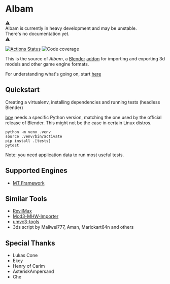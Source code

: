 # Albam

⚠️  
Albam is currently in heavy development and may be unstable.  
There's no documentation yet.  
⚠️  
<p align="left">
<a href="https://github.com/Brachi/albam/actions"><img alt="Actions Status" src="https://github.com/Brachi/albam/workflows/Test/badge.svg"></a>
<img alt="Code coverage" src="https://img.shields.io/endpoint?url=https://gist.githubusercontent.com/Brachi/879e4f106f38b080ff10d3f46e3336e6/raw/covbadge.json">
</p>

This is the source of _Albam_, a [Blender](https://blender.org) [addon](https://docs.blender.org/manual/en/latest/editors/preferences/addons.html) for importing and exporting 3d models and other game engine formats.   

For understanding what's going on, start [here](https://github.com/Brachi/albam/blob/05a53c1b9ff12005243a12da9099a4ecf170c9e1/albam/blender_ui/import_panel.py#L73)  

## Quickstart

Creating a virtualenv, installing dependencies and running tests (headless Blender)  

[bpy](https://pypi.org/project/bpy/) needs a specific Python version, matching the one used by the official release of Blender.
This might not be the case in certain Linux distros.

```
python -m venv .venv
source .venv/bin/activate
pip install .[tests]
pytest
```
Note: you need application data to run most useful tests.

## Supported Engines

* [MT Framework](https://en.wikipedia.org/wiki/MT_Framework)


## Similar Tools

* [RevilMax](https://github.com/PredatorCZ/RevilMax])
* [Mod3-MHW-Importer](https://github.com/AsteriskAmpersand/Mod3-MHW-Importer)
* [umvc3-tools](https://github.com/tge-was-taken/umvc3-tools)
* 3ds script by Maliwei777, Aman, Mariokart64n and others

## Special Thanks

* Lukas Cone
* Ekey
* Henry of Carim
* AsteriskAmpersand
* Che
